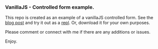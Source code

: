 ### VanillaJS - Controlled form example. 

This repo is created as an example of a vanillaJS controlled form. See the [blog post](https://medium.com/@baronlip/create-a-vanilla-javascript-controlled-form-8f8f03805085) and try it out as a [repl](https://repl.it/@BaronLip/VanillaJS-controlledform). Or, download it for your own purposes.

Please comment or connect with me if there are any additions or issues. 

Enjoy.